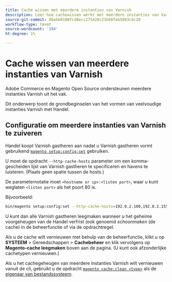 ```yaml
---
title: Cache wissen met meerdere instanties van Varnish
description: Leer hoe cachewissen werkt met meerdere instanties van Varnish.
source-git-commit: 80abb0180fcd8ecc275428c23b68feb5883cbc28
workflow-type: tm+mt
source-wordcount: '194'
ht-degree: 1%

---
```



# Cache wissen van meerdere instanties van Varnish

Adobe Commerce en Magento Open Source ondersteunen meerdere instanties Varnish uit het vak.

Dit onderwerp toont de grondbeginselen van het vormen van veelvoudige instanties Varnish met Handel.

## Configuratie om meerdere instanties van Varnish te zuiveren

Handel koopt Varnish gastheren aan nadat u Varnish gastheren vormt gebruikend [`magento setup:config:set`](https://devdocs.magento.com/guides/v2.4/install-gde/install/cli/install-cli-subcommands-deployment.html) gebruiken.

U moet de opdracht `--http-cache-hosts` parameter om een komma-gescheiden lijst van Varnish gastheren te specificeren en havens te luisteren. (Plaats geen spatie tussen de hosts.)

De parameternotatie moet `<hostname or ip>:<listen port>`, waar u kunt weglaten `<listen port>` als het poort 80 is.

Bijvoorbeeld:

```bash
bin/magento setup:config:set --http-cache-hosts=192.0.2.100,192.0.2.155:8080
```

U kunt dan alle Varnish gastheren leegmaken wanneer u het geheime voorgeheugen van de Handel verfrist (ook genoemd _schoonmaken_ (de cache) in de beheerfunctie of via de opdrachtregel.

Als u de cache wilt vernieuwen met behulp van de beheerfunctie, klikt u op **SYSTEEM** > Gereedschappen > **Cachebeheer** en klik vervolgens op **Magento-cache leegmaken** boven aan de pagina. (U kunt ook afzonderlijke cachetypen vernieuwen.)

Als u het cachegeheugen van meerdere instanties Varnish wilt vernieuwen vanuit de cli, gebruikt u de opdracht [`magento cache:clean <type>`](../cli/manage-cache.md#clean-and-flush-cache-types) als de [eigenaar van bestandssysteem](https://devdocs.magento.com/guides/v2.4/install-gde/prereq/file-sys-perms-over.html).
